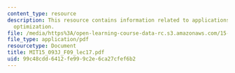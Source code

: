 ```yaml
---
content_type: resource
description: This resource contains information related to applications of nonlinear
  optimization.
file: /media/https%3A/open-learning-course-data-rc.s3.amazonaws.com/15-093j-optimization-methods-fall-2009/99c48cdd6412fe999c2e6ca27cfef6b2_MIT15_093J_F09_lec17.pdf
file_type: application/pdf
resourcetype: Document
title: MIT15_093J_F09_lec17.pdf
uid: 99c48cdd-6412-fe99-9c2e-6ca27cfef6b2
---
```

